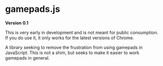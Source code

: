 gamepads.js
===========

**Version 0.1**

This is very early in development and is not meant for public consumption.  If you do use it, it only works for the latest versions of Chrome.

A library seeking to remove the frustration from using gamepads in JavaScript.  This is not a shim, but seeks to make it easier to work gamepads in general.
